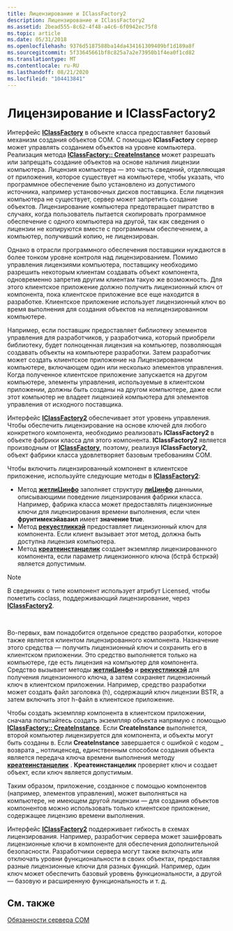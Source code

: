 ```yaml
---
title: Лицензирование и IClassFactory2
description: Лицензирование и IClassFactory2
ms.assetid: 2bead555-8c62-4f48-a4c6-6f0942ec75f8
ms.topic: article
ms.date: 05/31/2018
ms.openlocfilehash: 9376d5187588ba14da434161309409bf1d189a8f
ms.sourcegitcommit: 5f33645661bf8c825a7a2e73950b1f4ea0f1cd82
ms.translationtype: MT
ms.contentlocale: ru-RU
ms.lasthandoff: 08/21/2020
ms.locfileid: "104413841"
---
```

# <a name="licensing-and-iclassfactory2"></a>Лицензирование и IClassFactory2

Интерфейс [**IClassFactory**](/windows/win32/api/unknwn/nn-unknwn-iclassfactory) в объекте класса предоставляет базовый механизм создания объектов COM. С помощью **IClassFactory** сервер может управлять созданием объектов на уровне компьютера. Реализация метода [**IClassFactory:: CreateInstance**](/windows/desktop/api/Unknwn/nf-unknwn-iclassfactory-createinstance) может разрешать или запрещать создание объектов на основе наличия лицензии компьютера. Лицензия компьютера — это часть сведений, отделяющая от приложения, которое существует на компьютере, чтобы указать, что программное обеспечение было установлено из допустимого источника, например установочных дисков поставщика. Если лицензия компьютера не существует, сервер может запретить создание объектов. Лицензирование компьютера предотвращает пиратство в случаях, когда пользователь пытается скопировать программное обеспечение с одного компьютера на другой, так как сведения о лицензии не копируются вместе с программным обеспечением, а компьютер, получивший копию, не лицензирован.

Однако в отрасли программного обеспечения поставщики нуждаются в более тонком уровне контроля над лицензированием. Помимо управления лицензиями компьютера, поставщику необходимо разрешить некоторым клиентам создавать объект компонента, одновременно запретив другим клиентам такую же возможность. Для этого клиентское приложение должно получить лицензионный ключ от компонента, пока клиентское приложение все еще находится в разработке. Клиентское приложение использует лицензионный ключ во время выполнения для создания объектов на нелицензированном компьютере.

Например, если поставщик предоставляет библиотеку элементов управления для разработчиков, у разработчика, который приобрели библиотеку, будет полноценная лицензия на компьютер, позволяющая создавать объекты на компьютере разработки. Затем разработчик может создать клиентское приложение на Лицензированном компьютере, включающем один или несколько элементов управления. Когда полученное клиентское приложение запускается на другом компьютере, элементы управления, используемые в клиентском приложении, должны быть созданы на другом компьютере, даже если этот компьютер не владеет лицензией компьютера для элементов управления от исходного поставщика.

Интерфейс [**IClassFactory2**](/windows/desktop/api/OCIdl/nn-ocidl-iclassfactory2) обеспечивает этот уровень управления. Чтобы обеспечить лицензирование на основе ключей для любого конкретного компонента, необходимо реализовать **IClassFactory2** в объекте фабрики класса для этого компонента. **IClassFactory2** является производным от [**IClassFactory**](/windows/win32/api/unknwn/nn-unknwn-iclassfactory), поэтому, реализуя **IClassFactory2**, объект фабрики класса удовлетворяет базовым требованиям COM.

Чтобы включить лицензированный компонент в клиентское приложение, используйте следующие методы в [**IClassFactory2**](/windows/desktop/api/OCIdl/nn-ocidl-iclassfactory2):

-   Метод [**жетлиЦинфо**](/windows/desktop/api/OCIdl/nf-ocidl-iclassfactory2-getlicinfo) заполняет структуру [**лиЦинфо**](/windows/win32/api/ocidl/ns-ocidl-licinfo) данными, описывающими поведение лицензирования фабрики класса. Например, фабрика класса может предоставлять лицензионные ключи для лицензирования времени выполнения, если член **фрунтимекэйаваил** имеет **значение true**.
-   Метод [**рекуестликкэй**](/windows/desktop/api/OCIdl/nf-ocidl-iclassfactory2-requestlickey) предоставляет лицензионный ключ для компонента. Если клиент вызывает этот метод, должна быть доступна лицензия компьютера.
-   Метод [**креатеинстанцелик**](/windows/desktop/api/OCIdl/nf-ocidl-iclassfactory2-createinstancelic) создает экземпляр лицензированного компонента, если параметр лицензионного ключа (бстрâ бстркэй) является допустимым.

> [!Note]  
> В сведениях о типе компонент использует атрибут Licensed, чтобы пометить coclass, поддерживающий лицензирование, через [**IClassFactory2**](/windows/desktop/api/OCIdl/nn-ocidl-iclassfactory2).

 

Во-первых, вам понадобится отдельное средство разработки, которое также является клиентом лицензированного компонента. Назначение этого средства — получить лицензионный ключ и сохранить его в клиентском приложении. Это средство выполняется только на компьютере, где есть лицензия на компьютер для компонента. Средство вызывает методы [**жетлиЦинфо**](/windows/desktop/api/OCIdl/nf-ocidl-iclassfactory2-getlicinfo) и [**рекуестликкэй**](/windows/desktop/api/OCIdl/nf-ocidl-iclassfactory2-requestlickey) для получения лицензионного ключа, а затем сохраняет лицензионный ключ в клиентском приложении. Например, средство разработки может создать файл заголовка (h), содержащий ключ лицензии BSTR, а затем включить этот h-файл в клиентское приложение.

Чтобы создать экземпляр компонента в клиентском приложении, сначала попытайтесь создать экземпляр объекта напрямую с помощью [**IClassFactory:: CreateInstance**](/windows/desktop/api/Unknwn/nf-unknwn-iclassfactory-createinstance). Если **CreateInstance** выполняется, второй компьютер лицензируется для компонента, и объекты могут быть созданы в. Если **CreateInstance** завершается с ошибкой с кодом \_ возврата \_ нотлиценсед, единственным способом создания объекта является передача ключа времени выполнения методу [**креатеинстанцелик**](/windows/desktop/api/OCIdl/nf-ocidl-iclassfactory2-createinstancelic) . **Креатеинстанцелик** проверяет ключ и создает объект, если ключ является допустимым.

Таким образом, приложение, созданное с помощью компонентов (например, элементов управления), может выполняться на компьютере, не имеющем другой лицензии — для создания объектов компонентов можно использовать только клиентское приложение, содержащее лицензию времени выполнения.

Интерфейс [**IClassFactory2**](/windows/desktop/api/OCIdl/nn-ocidl-iclassfactory2) поддерживает гибкость в схемах лицензирования. Например, разработчик сервера может зашифровать лицензионные ключи в компоненте для обеспечения дополнительной безопасности. Разработчики сервера могут также включать или отключать уровни функциональности в своих объектах, предоставляя разные лицензионные ключи для разных функций. Например, один ключ может обеспечить базовый уровень функциональности, а другой — базовую и расширенную функциональность и т. д.

## <a name="related-topics"></a>См. также

<dl> <dt>

[Обязанности сервера COM](com-server-responsibilities.md)
</dt> </dl>

 

 